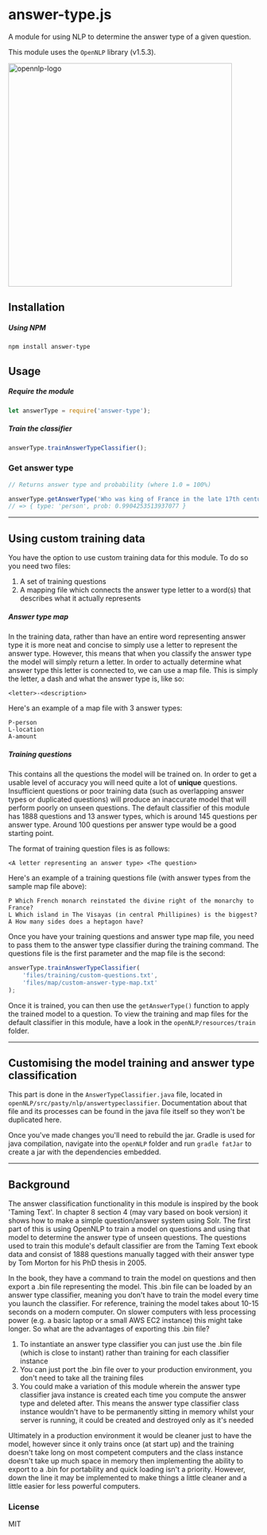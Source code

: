 # answer-type.js

A module for using NLP to determine the answer type of a given question.

This module uses the `OpenNLP` library (v1.5.3).

<img src="https://opennlp.apache.org/img/opennlp-logo.png" width="450" alt="opennlp-logo" />

## Installation
##### Using NPM
```node
npm install answer-type
```

## Usage
##### Require the module
```javascript
let answerType = require('answer-type');
```

##### Train the classifier
```javascript
answerType.trainAnswerTypeClassifier();
```

### Get answer type
```javascript
// Returns answer type and probability (where 1.0 = 100%)

answerType.getAnswerType('Who was king of France in the late 17th century?');
// => { type: 'person', prob: 0.9904253513937077 }
```

---

## Using custom training data
You have the option to use custom training data for this module. To do so you need two files:

1. A set of training questions
2. A mapping file which connects the answer type letter to a word(s) that describes what it actually represents

##### Answer type map
In the training data, rather than have an entire word representing answer type it is more neat and concise to simply use a letter to represent the answer type. However, this means that when you classify the answer type the model will simply return a letter. In order to actually determine what answer type this letter is connected to, we can use a map file. This is simply the letter, a dash and what the answer type is, like so:

```
<letter>-<description>
```

Here's an example of a map file with 3 answer types:

```
P-person
L-location
A-amount
```

##### Training questions
This contains all the questions the model will be trained on. In order to get a usable level of accuracy you will need quite a lot of **unique** questions. Insufficient questions or poor training data (such as overlapping answer types or duplicated questions) will produce an inaccurate model that will perform poorly on unseen questions. The default classifier of this module has 1888 questions and 13 answer types, which is around 145 questions per answer type. Around 100 questions per answer type would be a good starting point.

The format of training question files is as follows:

```
<A letter representing an answer type> <The question>
```

Here's an example of a training questions file (with answer types from the sample map file above):

```
P Which French monarch reinstated the divine right of the monarchy to France?
L Which island in The Visayas (in central Phillipines) is the biggest?
A How many sides does a heptagon have?
```

Once you have your training questions and answer type map file, you need to pass them to the answer type classifier during the training command. The questions file is the first parameter and the map file is the second:

```javascript
answerType.trainAnswerTypeClassifier(
    'files/training/custom-questions.txt',
    'files/map/custom-answer-type-map.txt'
);
```

Once it is trained, you can then use the `getAnswerType()` function to apply the trained model to a question. To view the training and map files for the default classifier in this module, have a look in the `openNLP/resources/train` folder.

---

## Customising the model training and answer type classification
This part is done in the `AnswerTypeClassifier.java` file, located in `openNLP/src/pasty/nlp/answertypeclassifier`. Documentation about that file and its processes can be found in the java file itself so they won't be duplicated here.

Once you've made changes you'll need to rebuild the jar. Gradle is used for java compilation, navigate into the `openNLP` folder and run `gradle fatJar` to create a jar with the dependencies embedded.

---

## Background
The answer classification functionality in this module is inspired by the book 'Taming Text'. In chapter 8 section 4 (may vary based on book version) it shows how to make a simple question/answer system using Solr. The first part of this is using OpenNLP to train a model on questions and using that model to determine the answer type of unseen questions. The questions used to train this module's default classifier are from the Taming Text ebook data and consist of 1888 questions manually tagged with their answer type by Tom Morton for his PhD thesis in 2005.

In the book, they have a command to train the model on questions and then export a .bin file representing the model. This .bin file can be loaded by an answer type classifier, meaning you don't have to train the model every time you launch the classifier. For reference, training the model takes about 10-15 seconds on a modern computer. On slower computers with less processing power (e.g. a basic laptop or a small AWS EC2 instance) this might take longer. So what are the advantages of exporting this .bin file?

1. To instantiate an answer type classifier you can just use the .bin file (which is close to instant) rather than training for each classifier instance
2. You can just port the .bin file over to your production environment, you don't need to take all the training files
3. You could make a variation of this module wherein the answer type classifier java instance is created each time you compute the answer type and deleted after. This means the answer type classifier class instance wouldn't have to be permanently sitting in memory whilst your server is running, it could be created and destroyed only as it's needed

Ultimately in a production environment it would be cleaner just to have the model, however since it only trains once (at start up) and the training doesn't take long on most competent computers and the class instance doesn't take up much space in memory then implementing the ability to export to a .bin for portability and quick loading isn't a priority. However, down the line it may be implemented to make things a little cleaner and a little easier for less powerful computers.

### License
MIT
